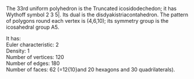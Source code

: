 The 33rd uniform polyhedron is the Truncated icosidodechedon; it has
Wythoff symbol 2 3 5|. Its dual is the disdyakistriacontahedron. The
pattern of polygons round each vertex is (4,6,10); its symmetry group is
the icosahedral group A5.

It has:\
 Euler characteristic: 2\
 Density: 1\
 Number of vertices: 120\
 Number of edges: 180\
 Number of faces: 62 (=12{10}and 20 hexagons and 30 quadrilaterals).
